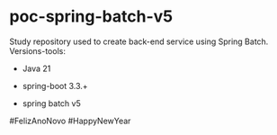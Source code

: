 # poc-spring-batch-v5
Study repository used to create back-end service using Spring Batch.  
Versions-tools:

- Java 21

- spring-boot 3.3.+

- spring batch v5

#FelizAnoNovo
#HappyNewYear

